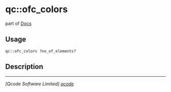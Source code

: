 qc::ofc_colors
==============

part of [Docs](../index.md)

Usage
-----
`qc::ofc_colors ?no_of_elements?`

Description
-----------


----------------------------------
*[Qcode Software Limited] [qcode]*

[qcode]: http://www.qcode.co.uk "Qcode Software"
